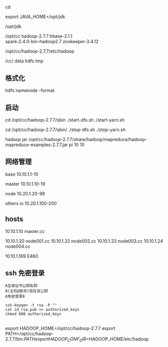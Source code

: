 
##

cd 

export JAVA_HOME=/opt/jdk


/opt/jdk

/opt/cc
    hadoop-2.7.7  hbase-2.1.1  
    spark-2.4.0-bin-hadoop2.7  zookeeper-3.4.12

/opt/cc/hadoop-2.7.7/etc/hadoop


/cc/
    data  hdfs  tmp


## 格式化

hdfs namenode -format


## 启动


cd /opt/cc/hadoop-2.7.7/sbin
./start-dfs.sh 
./start-yarn.sh


cd /opt/cc/hadoop-2.7.7/sbin/
./stop-dfs.sh
./stop-yarn.sh




hadoop jar /opt/cc/hadoop-2.7.7/share/hadoop/mapreduce/hadoop-mapreduce-examples-2.7.7.jar pi 10 10



## 网络管理

base
    10.10.1.1-10

master
    10.10.1.10-19

node
    10.20.1.20-99

others io 
    10.20.1.100-200



## hosts


10.10.1.10    master.cc

10.10.1.20    node001.cc
10.10.1.22    node002.cc
10.10.1.23    node003.cc
10.10.1.24    node004.cc


10.10.1.169   E460





## ssh 免密登录
    A生成证书公钥私钥
    B(主机@账号)信任该公钥
    A免密登录B

    ssh-keygen -t rsa -P ""
    cat id_rsa.pub >> authorized_keys
    chmod 600 authorized_keys


## 
export HADOOP_HOME=/opt/cc/hadoop-2.7.7
export PATH=/opt/cc/hadoop-2.7.7/bin:$PATH
export HADOOP_CONF_DIR=$HADOOP_HOME/etc/hadoop


























